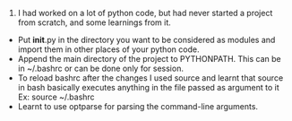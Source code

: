 1. I had worked on a lot of python code, but had never started a project from scratch, and some learnings from it.
* Put __init__.py in the directory you want to be considered as modules and import them in other places of your python code.
* Append the main directory of the project to PYTHONPATH. This can be in ~/.bashrc or can be done only for session.
* To reload bashrc after the changes I used source and learnt that source in bash basically executes anything in the file passed as argument to it Ex: source ~/.bashrc
* Learnt to use optparse for parsing the command-line arguments.

